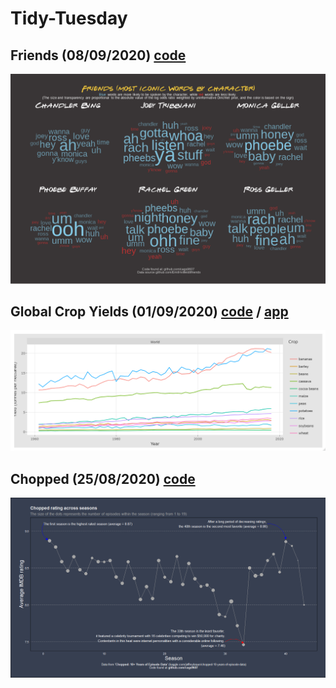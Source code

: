 # Tidy-Tuesday

## Friends (08/09/2020) **[code](https://github.com/cags9607/Tidy-Tuesday/blob/master/Friends.R)**

![](friends-plot.png)<!-- -->

## Global Crop Yields (01/09/2020) **[code](https://github.com/cags9607/Tidy-Tuesday/blob/master/shiny-markdown-crop.Rmd)** / **[app](https://sergio-carrasco.shinyapps.io/shiny-markdown/)**

![](World-crops.png)<!-- -->

## Chopped (25/08/2020) **[code](https://github.com/cags9607/Tidy-Tuesday/blob/master/Chopped.R)**

![](chopped-fig.png)<!-- -->


